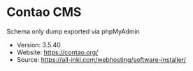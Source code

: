 # Contao CMS

Schema only dump exported via phpMyAdmin

- Version: 3.5.40
- Website: https://contao.org/
- Source: https://all-inkl.com/webhosting/software-installer/
